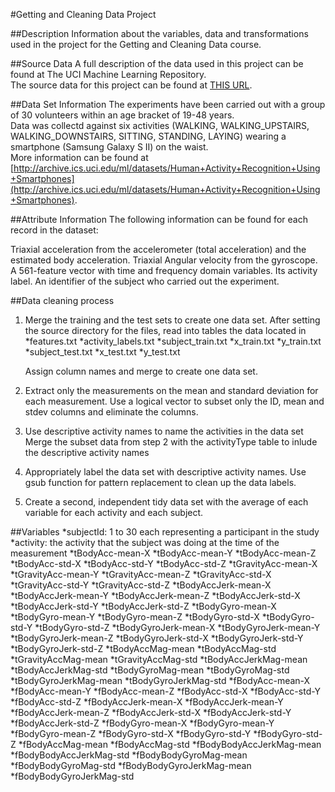 #Getting and Cleaning Data Project

##Description
  Information about the variables, data and transformations used in the project for the Getting and Cleaning Data course.

##Source Data
  A full description of the data used in this project can be found at The UCI Machine Learning Repository.  
  The source data for this project can be found at [THIS URL](https://d396qusza40orc.cloudfront.net/getdata%2Fprojectfiles%2FUCI%20HAR%20Dataset.zip).

##Data Set Information
  The experiments have been carried out with a group of 30 volunteers within an age bracket of 19-48 years.  
  Data was collectd against six activities (WALKING, WALKING_UPSTAIRS, WALKING_DOWNSTAIRS, SITTING, STANDING, LAYING) wearing a smartphone (Samsung Galaxy S II) on the waist.  
  More information can be found at [http://archive.ics.uci.edu/ml/datasets/Human+Activity+Recognition+Using+Smartphones](http://archive.ics.uci.edu/ml/datasets/Human+Activity+Recognition+Using+Smartphones).  

##Attribute Information
  The following information can be found for each record in the dataset:

  Triaxial acceleration from the accelerometer (total acceleration) and the estimated body acceleration.
  Triaxial Angular velocity from the gyroscope.
  A 561-feature vector with time and frequency domain variables.
  Its activity label.
  An identifier of the subject who carried out the experiment.

##Data cleaning process
  1. Merge the training and the test sets to create one data set.
     After setting the source directory for the files, read into tables the data located in
          *features.txt
          *activity_labels.txt
          *subject_train.txt
          *x_train.txt
          *y_train.txt
          *subject_test.txt
          *x_test.txt
          *y_test.txt
     
     Assign column names and merge to create one data set.

  2. Extract only the measurements on the mean and standard deviation for each measurement.
     Use a logical vector to subset only the ID, mean and stdev columns and eliminate the columns.  

  3. Use descriptive activity names to name the activities in the data set
     Merge the subset data from step 2 with the activityType table to inlude the descriptive activity names

  4. Appropriately label the data set with descriptive activity names.
     Use gsub function for pattern replacement to clean up the data labels.

  5. Create a second, independent tidy data set with the average of each variable for each activity and each subject.

##Variables
*subjectId: 1 to 30 each representing a participant in the study
*activity: the activity that the subject was doing at the time of the measurement
*tBodyAcc-mean-X
*tBodyAcc-mean-Y
*tBodyAcc-mean-Z
*tBodyAcc-std-X
*tBodyAcc-std-Y
*tBodyAcc-std-Z
*tGravityAcc-mean-X
*tGravityAcc-mean-Y
*tGravityAcc-mean-Z
*tGravityAcc-std-X
*tGravityAcc-std-Y
*tGravityAcc-std-Z
*tBodyAccJerk-mean-X
*tBodyAccJerk-mean-Y
*tBodyAccJerk-mean-Z
*tBodyAccJerk-std-X
*tBodyAccJerk-std-Y
*tBodyAccJerk-std-Z
*tBodyGyro-mean-X
*tBodyGyro-mean-Y
*tBodyGyro-mean-Z
*tBodyGyro-std-X
*tBodyGyro-std-Y
*tBodyGyro-std-Z
*tBodyGyroJerk-mean-X
*tBodyGyroJerk-mean-Y
*tBodyGyroJerk-mean-Z
*tBodyGyroJerk-std-X
*tBodyGyroJerk-std-Y
*tBodyGyroJerk-std-Z
*tBodyAccMag-mean
*tBodyAccMag-std
*tGravityAccMag-mean
*tGravityAccMag-std
*tBodyAccJerkMag-mean
*tBodyAccJerkMag-std
*tBodyGyroMag-mean
*tBodyGyroMag-std
*tBodyGyroJerkMag-mean
*tBodyGyroJerkMag-std
*fBodyAcc-mean-X
*fBodyAcc-mean-Y
*fBodyAcc-mean-Z
*fBodyAcc-std-X
*fBodyAcc-std-Y
*fBodyAcc-std-Z
*fBodyAccJerk-mean-X
*fBodyAccJerk-mean-Y
*fBodyAccJerk-mean-Z
*fBodyAccJerk-std-X
*fBodyAccJerk-std-Y
*fBodyAccJerk-std-Z
*fBodyGyro-mean-X
*fBodyGyro-mean-Y
*fBodyGyro-mean-Z
*fBodyGyro-std-X
*fBodyGyro-std-Y
*fBodyGyro-std-Z
*fBodyAccMag-mean
*fBodyAccMag-std
*fBodyBodyAccJerkMag-mean
*fBodyBodyAccJerkMag-std
*fBodyBodyGyroMag-mean
*fBodyBodyGyroMag-std
*fBodyBodyGyroJerkMag-mean
*fBodyBodyGyroJerkMag-std
